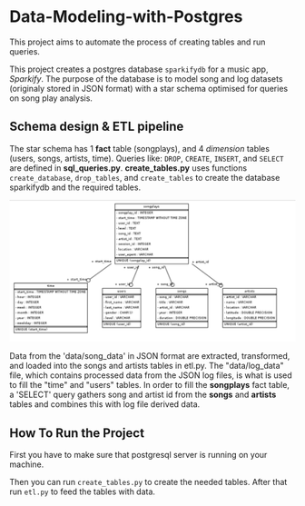 # Data-Modeling-with-Postgres

This project aims to automate the process of creating tables and run queries.

This project creates a postgres database `sparkifydb` for a music app, *Sparkify*. The purpose of the database is to model song and log datasets (originaly stored in JSON format) with a star schema optimised for queries on song play analysis.

## Schema design & ETL pipeline

The star schema has 1 **fact** table (songplays), and 4 *dimension* tables (users, songs, artists, time). 
Queries like: `DROP`, `CREATE`, `INSERT`, and `SELECT` are defined in **sql_queries.py**. **create_tables.py** uses functions `create_database`, `drop_tables`, and `create_tables` to create the database sparkifydb and the required tables.

![](Tables.png?raw=true)

Data from the 'data/song_data' in JSON format are extracted, transformed, and loaded into the songs and artists tables in etl.py.
The "data/log_data" file, which contains processed data from the JSON log files, is what is used to fill the "time" and "users" tables.
In order to fill the **songplays** fact table, a 'SELECT' query gathers song and artist id from the **songs** and **artists** tables and combines this with log file derived data. 

## How To Run the Project

First you have to make sure that postgresql server is running on your machine.

Then you can run `create_tables.py` to create the needed tables.
After that run `etl.py` to feed the tables with data.
